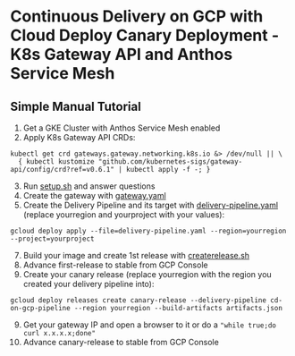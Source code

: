 # Continuous Delivery on GCP with Cloud Deploy Canary Deployment - K8s Gateway API and Anthos Service Mesh

## Simple Manual Tutorial

1. Get a GKE Cluster with Anthos Service Mesh enabled
2. Apply K8s Gateway API CRDs:
```
kubectl get crd gateways.gateway.networking.k8s.io &> /dev/null || \
  { kubectl kustomize "github.com/kubernetes-sigs/gateway-api/config/crd?ref=v0.6.1" | kubectl apply -f -; }
```
3. Run [setup.sh](setup.sh) and answer questions
4. Create the gateway with [gateway.yaml](gateway.yaml)
5. Create the Delivery Pipeline and its target with [delivery-pipeline.yaml](delivery-pipeline.yaml) (replace yourregion and yourproject with your values):
```
gcloud deploy apply --file=delivery-pipeline.yaml --region=yourregion --project=yourproject
```
7. Build your image and create 1st release with [createrelease.sh](createrelease.sh)
8. Advance first-release to stable from GCP Console
9. Create your canary release (replace yourregion with the region you created your delivery pipeline into):
```
gcloud deploy releases create canary-release --delivery-pipeline cd-on-gcp-pipeline --region yourregion --build-artifacts artifacts.json
```
9. Get your gateway IP and open a browser to it or do a `"while true;do curl x.x.x.x;done"`
10. Advance canary-release to stable from GCP Console
